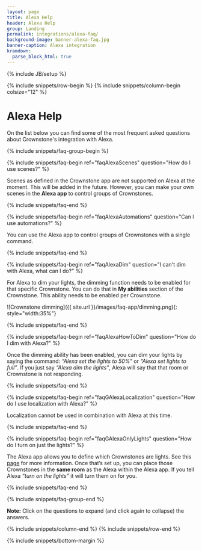 ```yaml
---
layout: page
title: Alexa Help
header: Alexa Help
group: Landing
permalink: integrations/alexa-faq/
background-image: banner-alexa-faq.jpg
banner-caption: Alexa integration
kramdown: 
  parse_block_html: true
---
```


{% include JB/setup %}

{% include snippets/row-begin %}
{% include snippets/column-begin colsize="12" %}

# Alexa Help

On the list below you can find some of the most frequent asked questions about Crownstone's integration with Alexa.


{% include snippets/faq-group-begin %}


{% include snippets/faq-begin ref="faqAlexaScenes" question="How do I use scenes?" %}

Scenes as defined in the Crownstone app are not supported on Alexa at the moment. This will be added in the future. However, you can make your own scenes in the **Alexa app** to control groups of Crownstones.

{% include snippets/faq-end %}



{% include snippets/faq-begin ref="faqAlexaAutomations" question="Can I use automations?" %}

You can use the Alexa app to control groups of Crownstones with a single command.

{% include snippets/faq-end %}



{% include snippets/faq-begin ref="faqAlexaDim" question="I can't dim with Alexa, what can I do?" %}

For Alexa to dim your lights, the dimming function needs to be enabled for that specific Crownstone. You can do that in **My abilities** section of the Crownstone. This ability needs to be enabled per Crownstone.

![Crownstone dimming]({{ site.url }}/images/faq-app/dimming.png){: style="width:35%"}

{% include snippets/faq-end %}



{% include snippets/faq-begin ref="faqAlexaHowToDim" question="How do I dim with Alexa?" %}

Once the dimming ability has been enabled, you can dim your lights by saying the command: *“Alexa set the lights to 50%”* or *“Alexa set lights to full”*. If you just say *“Alexa dim the lights”*, Alexa will say that that room or Crownstone is not responding.

{% include snippets/faq-end %}



{% include snippets/faq-begin ref="faqGAlexaLocalization" question="How do I use localization with Alexa?" %}

Localization cannot be used in combination with Alexa at this time.

{% include snippets/faq-end %}



{% include snippets/faq-begin ref="faqGAlexaOnlyLights" question="How do I turn on just the lights?" %}

The Alexa app allows you to define which Crownstones are lights. See this [page](https://www.amazon.com/gp/help/customer/display.html?nodeId=GWWP73LAN988JVAF) for more information. 
Once that’s set up, you can place those Crownstones in the **same room** as the Alexa within the Alexa app. If you tell Alexa *“turn on the lights”* it will turn them on for you.

{% include snippets/faq-end %}



{% include snippets/faq-group-end %}



**Note:** Click on the questions to expand (and click again to collapse) the answers.

{% include snippets/column-end %}
{% include snippets/row-end %}

{% include snippets/bottom-margin %}

<script>
window.onload = function() {
    var hash = window.location.hash; 
    if(hash !== " ") {
        var id = hash.substr(1);
        document.getElementById(id.concat('+')).classList.add("show");
        document.getElementById(id).scrollIntoView();
    }
};

function updateHash(new_hash){
    var hash = "#" + new_hash.slice(0, -1);
    window.history.pushState("", "", hash);
}
</script>